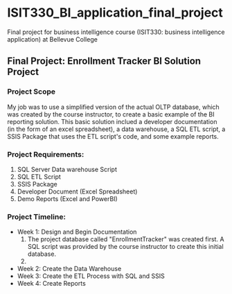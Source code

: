 # ISIT330_BI_application_final_project
Final project for business intelligence course (ISIT330: business intelligence application) at Bellevue College

## Final Project: Enrollment Tracker BI Solution Project

### Project Scope
My job was to use a simplified version of the actual OLTP database, which was created by the course instructor, to create a basic example of the BI reporting solution. This basic solution inclued a developer documentation (in the form of an excel spreadsheet), a data warehouse, a SQL ETL script, a SSIS Package that uses the ETL script's code, and some example reports. 

### Project Requirements:
1. SQL Server Data warehouse Script
2. SQL ETL Script
3. SSIS Package
4. Developer Document (Excel Spreadsheet)
5. Demo Reports (Excel and PowerBI)


### Project Timeline:
- Week 1: Design and Begin Documentation
  1. The project database called "EnrollmentTracker" was created first. A SQL script was provided by the course instructor to create this initial database.
  2.
- Week 2: Create the Data Warehouse
- Week 3: Create the ETL Process with SQL and SSIS
- Week 4: Create Reports 
